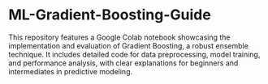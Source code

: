 # ML-Gradient-Boosting-Guide
This repository features a Google Colab notebook showcasing the implementation and evaluation of Gradient Boosting, a robust ensemble technique. It includes detailed code for data preprocessing, model training, and performance analysis, with clear explanations for beginners and intermediates in predictive modeling.
